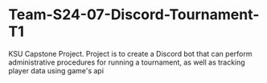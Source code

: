 # Team-S24-07-Discord-Tournament-T1
 KSU Capstone Project. Project is to create a Discord bot that can perform administrative procedures for running a tournament, as well as tracking player data using game's api
